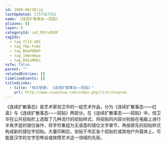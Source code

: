 ```yaml
---
id: 1089-06t36ljg
lastUpdated: 1757167352
name: 《连续扩散事态——招贴》
aliases: []
layer: 6
categoryId: cat_MXtv05QF
tagIds:
  - tag_fC14-UDS
  - tag_fRp-FvBe
  - tag_BHaPQ9KP
  - tag_jKWvm6pa
  - tag_845zMOEe
nsfw: false
parent: ""
relatedEntries: []
timelineEvents: []
titledLinks:
  - title: "相关链接: 《连续扩散事态——招贴》"
    url: http://www.niweihua.com/index.php/list/cnsprea
---
```


《连续扩散事态》是艺术家倪卫华的一组艺术作品，分为《连续扩散事态——红盒》与《连续扩散事态——招贴》两部分。在《连续扩散事态——招贴》中，倪卫华在公共招贴栏上选取了几种流行的招贴样式，将招贴的内容分别放在电脑上进行半角字迹的错位操作，将字符重组为无语意的错位文字章节，再按原先的招贴样式构成新的错位字招贴。大量印刷后，张贴于市区各个招贴栏或其他户外载体上。可能是汉字的文字恐怖谷或故障艺术这一领域的先驱。